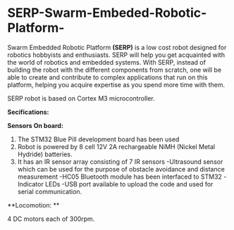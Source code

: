 # SERP-Swarm-Embeded-Robotic-Platform-

Swarm Embedded Robotic Platform **(SERP)** is a low cost robot designed for robotics hobbyists and enthusiasts.  SERP will help you get acquainted with the world of robotics and embedded systems. With SERP, instead of building the robot with the different components from scratch, one will be able to create and contribute to complex applications that run on this platform, helping you acquire expertise as you spend more time with them. 
 
SERP robot is based on Cortex M3 microcontroller. 

**Secifications:**

**Sensors On board:**

1. The STM32 Blue Pill development board has been used
2. Robot is powered by 8 cell 12V 2A rechargeable NiMH (Nickel Metal Hydride) batteries.
3. It has an IR sensor array consisting of 7 IR sensors 
-Ultrasound sensor which can be used for the purpose of obstacle avoidance and distance measurement
-HC05 Bluetooth module has been interfaced to STM32 
-Indicator LEDs
-USB port available to upload the code and used for serial communication.  

**Locomotion: **

4 DC motors each of 300rpm. 



